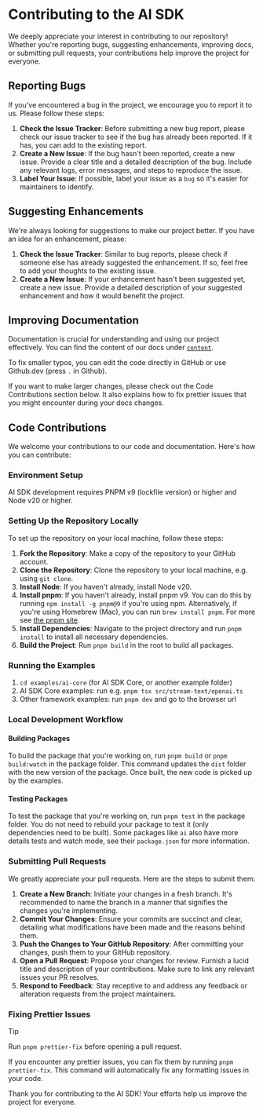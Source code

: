 # Contributing to the AI SDK

We deeply appreciate your interest in contributing to our repository! Whether you're reporting bugs, suggesting enhancements, improving docs, or submitting pull requests, your contributions help improve the project for everyone.

## Reporting Bugs

If you've encountered a bug in the project, we encourage you to report it to us. Please follow these steps:

1. **Check the Issue Tracker**: Before submitting a new bug report, please check our issue tracker to see if the bug has already been reported. If it has, you can add to the existing report.
2. **Create a New Issue**: If the bug hasn't been reported, create a new issue. Provide a clear title and a detailed description of the bug. Include any relevant logs, error messages, and steps to reproduce the issue.
3. **Label Your Issue**: If possible, label your issue as a `bug` so it's easier for maintainers to identify.

## Suggesting Enhancements

We're always looking for suggestions to make our project better. If you have an idea for an enhancement, please:

1. **Check the Issue Tracker**: Similar to bug reports, please check if someone else has already suggested the enhancement. If so, feel free to add your thoughts to the existing issue.
2. **Create a New Issue**: If your enhancement hasn't been suggested yet, create a new issue. Provide a detailed description of your suggested enhancement and how it would benefit the project.

## Improving Documentation

Documentation is crucial for understanding and using our project effectively.
You can find the content of our docs under [`content`](https://github.com/aithor/ai/tree/main/content).

To fix smaller typos, you can edit the code directly in GitHub or use Github.dev (press `.` in Github).

If you want to make larger changes, please check out the Code Contributions section below. It also explains how to fix prettier issues that you might encounter during your docs changes.

## Code Contributions

We welcome your contributions to our code and documentation. Here's how you can contribute:

### Environment Setup

AI SDK development requires PNPM v9 (lockfile version) or higher and Node v20 or higher.

### Setting Up the Repository Locally

To set up the repository on your local machine, follow these steps:

1. **Fork the Repository**: Make a copy of the repository to your GitHub account.
2. **Clone the Repository**: Clone the repository to your local machine, e.g. using `git clone`.
3. **Install Node**: If you haven't already, install Node v20.
4. **Install pnpm**: If you haven't already, install pnpm v9. You can do this by running `npm install -g pnpm@9` if you're using npm. Alternatively, if you're using Homebrew (Mac), you can run `brew install pnpm`. For more see [the pnpm site](https://pnpm.io/installation).
5. **Install Dependencies**: Navigate to the project directory and run `pnpm install` to install all necessary dependencies.
6. **Build the Project**: Run `pnpm build` in the root to build all packages.

### Running the Examples

1. `cd examples/ai-core` (for AI SDK Core, or another example folder)
1. AI SDK Core examples: run e.g. `pnpm tsx src/stream-text/openai.ts`
1. Other framework examples: run `pnpm dev` and go to the browser url

### Local Development Workflow

#### Building Packages

To build the package that you're working on, run `pnpm build` or `pnpm build:watch` in the package folder.
This command updates the `dist` folder with the new version of the package.
Once built, the new code is picked up by the examples.

#### Testing Packages

To test the package that you're working on, run `pnpm test` in the package folder.
You do not need to rebuild your package to test it (only dependencies need to be built).
Some packages like `ai` also have more details tests and watch mode, see their `package.json` for more information.

### Submitting Pull Requests

We greatly appreciate your pull requests. Here are the steps to submit them:

1. **Create a New Branch**: Initiate your changes in a fresh branch. It's recommended to name the branch in a manner that signifies the changes you're implementing.
2. **Commit Your Changes**: Ensure your commits are succinct and clear, detailing what modifications have been made and the reasons behind them.
3. **Push the Changes to Your GitHub Repository**: After committing your changes, push them to your GitHub repository.
4. **Open a Pull Request**: Propose your changes for review. Furnish a lucid title and description of your contributions. Make sure to link any relevant issues your PR resolves.
5. **Respond to Feedback**: Stay receptive to and address any feedback or alteration requests from the project maintainers.

### Fixing Prettier Issues

> [!TIP]
> Run `pnpm prettier-fix` before opening a pull request.

If you encounter any prettier issues, you can fix them by running `pnpm prettier-fix`. This command will automatically fix any formatting issues in your code.

Thank you for contributing to the AI SDK! Your efforts help us improve the project for everyone.
